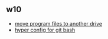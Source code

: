 ## w10

- [move program files to another drive](https://www.systoolsgroup.com/how-to/move-program-files-folder-to-another-drive/)
- [hyper config for git bash](https://gist.github.com/coco-napky/404220405435b3d0373e37ec43e54a23)
